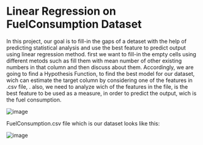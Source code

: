 # Linear Regression on FuelConsumption Dataset
 
In this project, our goal is to fill-in the gaps of a detaset with the help of predicting statistical analysis and use the best feature to predict output using linear regression method. first we want to fill-in the empty cells using different metods such as fill them with mean number of other existing numbers in that column and then discuss about them. Accordingly, we are going to find a Hypothesis Function, to find the best model for our dataset, wich can estimate the target column by considering one of the features in .csv file, . also, we need to analyze wich of the features in the file, is the best feature to be used as a measure, in order to predict the output, wich is the fuel consumption. 

![image](https://github.com/romidi80/Linear-Regression-on-FuelConsumption-Dataset/assets/89667194/e9087730-eb30-456b-bc58-2515772e3046)

FuelConsumption.csv file which is our dataset looks like this:

![image](https://github.com/romidi80/Linear-Regression-on-FuelConsumption-Dataset/assets/89667194/49c0993d-c8ce-443c-a9e3-90e22627975a)
